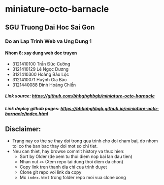 # miniature-octo-barnacle
## SGU Truong Dai Hoc Sai Gon
### Do an Lap Trinh Web va Ung Dung 1
#### Nhom 6: xay dung web doc truyen
- 3121410100	Trần Đức Cường
- 3121410129	Lê Ngọc Dương
- 3121410300	Hoàng Bảo Lộc
- 3121410071	Huỳnh Gia Bảo
- 3121440088	Đinh Hoàng Chiến
##### Link source: https://github.com/bhbghghbgb/miniature-octo-barnacle
##### Link deploy github pages: https://bhbghghbgb.github.io/miniature-octo-barnacle/index.html
## Disclaimer:
- Trang nay co the se thay doi trong qua trinh cho doi cham bai, do nhom toi co the ban bac thay doi mot so chi tiet.
- Neu can thiet, hay browse commit history va thuc hien:
  - Sort by Older (de xem tu thoi diem nop bai lan dau tien)
  - Nhan nut `` <> `` (Xem repo tai dung thoi diem da chon)
  - Copy link tren thanh dia chi cua trinh duyet
  - Clone git repo voi link da copy
  - Mo `` index.html `` trong folder repo moi vua clone xong
